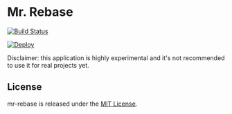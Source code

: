 # Mr. Rebase

[![Build Status](https://travis-ci.org/wojtekmach/mr-rebase.svg?branch=master)](https://travis-ci.org/wojtekmach/mr-rebase)

[![Deploy](https://www.herokucdn.com/deploy/button.svg)](https://heroku.com/deploy?template=https://github.com/wojtekmach/mr-rebase)

Disclaimer: this application is highly experimental and it's not recommended to use it for real projects yet.

## License

mr-rebase is released under the [MIT License](LICENSE.txt).
